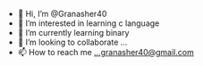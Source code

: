 - 👋 Hi, I’m @Granasher40
- 👀 I’m interested in learning c language
- 🌱 I’m currently learning binary
- 💞️ I’m looking to collaborate ...
- 📫 How to reach me ...granasher40@gmail.com

<!---
Granasher40/Granasher40 is a ✨ special ✨ repository because its `README.md` (this file) appears on your GitHub profile.
You can click the Preview link to take a look at your changes.
--->
